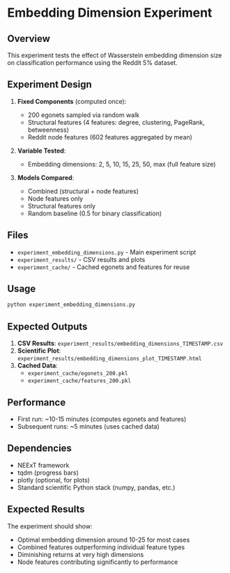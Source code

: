 # Embedding Dimension Experiment

## Overview

This experiment tests the effect of Wasserstein embedding dimension size on classification performance using the Reddit 5% dataset.

## Experiment Design

1. **Fixed Components** (computed once):
   - 200 egonets sampled via random walk
   - Structural features (4 features: degree, clustering, PageRank, betweenness)
   - Reddit node features (602 features aggregated by mean)

2. **Variable Tested**: 
   - Embedding dimensions: 2, 5, 10, 15, 25, 50, max (full feature size)

3. **Models Compared**:
   - Combined (structural + node features)
   - Node features only
   - Structural features only
   - Random baseline (0.5 for binary classification)

## Files

- `experiment_embedding_dimensions.py` - Main experiment script
- `experiment_results/` - CSV results and plots
- `experiment_cache/` - Cached egonets and features for reuse

## Usage

```bash
python experiment_embedding_dimensions.py
```

## Expected Outputs

1. **CSV Results**: `experiment_results/embedding_dimensions_TIMESTAMP.csv`
2. **Scientific Plot**: `experiment_results/embedding_dimensions_plot_TIMESTAMP.html`
3. **Cached Data**: 
   - `experiment_cache/egonets_200.pkl`
   - `experiment_cache/features_200.pkl`

## Performance

- First run: ~10-15 minutes (computes egonets and features)
- Subsequent runs: ~5 minutes (uses cached data)

## Dependencies

- NEExT framework
- tqdm (progress bars)
- plotly (optional, for plots)
- Standard scientific Python stack (numpy, pandas, etc.)

## Expected Results

The experiment should show:
- Optimal embedding dimension around 10-25 for most cases
- Combined features outperforming individual feature types
- Diminishing returns at very high dimensions
- Node features contributing significantly to performance
